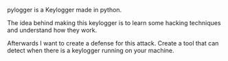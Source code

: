 pylogger is a Keylogger made in python.

The idea behind making this keylogger is to learn some hacking techniques and understand how they work.

Afterwards I want to create a defense for this attack. Create a tool that can detect when there is a 
keylogger running on your machine. 
